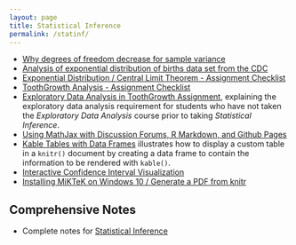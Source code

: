 ```yaml
---
layout: page
title: Statistical Inference
permalink: /statinf/
---
```


- [Why degrees of freedom decrease for sample variance](https://github.com/Manu58/bias/blob/master/bias.pdf)
- [Analysis of exponential distribution of births data set from the CDC](https://gist.github.com/ProgramErgoSum/5316008387746fcd84de)
- [Exponential Distribution / Central Limit Theorem - Assignment Checklist](https://github.com/lgreski/datasciencectacontent/blob/master/markdown/statinf-expDistChecklist.md)
- [ToothGrowth Analysis - Assignment Checklist](https://github.com/lgreski/datasciencectacontent/blob/master/markdown/ToothGrowthChecklist.md)
- [Exploratory Data Analysis in ToothGrowth Assignment](https://github.com/lgreski/datasciencectacontent/blob/master/markdown/edaInToothGrowthAnalysis.md), explaining the exploratory data analysis requirement for students who have not taken the *Exploratory Data Analysis* course prior to taking *Statistical Inference*. 
- [Using MathJax with Discussion Forums, R Markdown, and Github Pages](https://github.com/lgreski/datasciencectacontent/blob/master/markdown/mathjaxWithGithubMarkdown.md)
- [Kable Tables with Data Frames](https://github.com/lgreski/datasciencectacontent/blob/master/markdown/kableDataFrameTable.md) illustrates how to display a custom table in a `knitr()` document by creating a data frame to contain the information to be rendered with `kable()`.
- [Interactive Confidence Interval Visualization](https://github.com/amcadie/interactive_CI)
- [Installing MiKTeK on Windows 10 / Generate a PDF from knitr](https://github.com/lgreski/datasciencectacontent/blob/master/markdown/statinf-generatePDF.md)

## Comprehensive Notes

- Complete notes for [Statistical Inference](http://sux13.github.io/DataScienceSpCourseNotes/)
